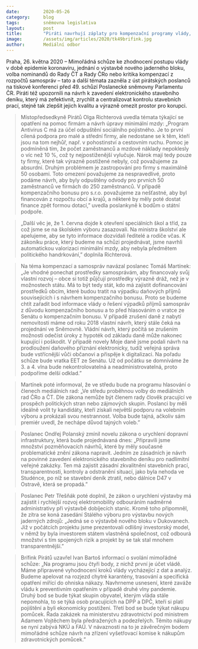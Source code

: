 ```yaml
---
date:         2020-05-26
category:     blog
tags:         sněmovna legislativa
layout:       post
title:        "Piráti navrhují záplaty pro kompenzační programy vlády, ve středu čekají jednání o nových jaderných blocích a volbu členů mediálních rad"
image:        /assets/img/articles/2020/tk49brifink.jpg
author:       Mediální odbor
---  
```



Praha, 26. května 2020 – Mimořádná schůze ke zhodnocení postupu vlády v době epidemie koronaviru, jednání o výstavbě nového jaderného bloku, volba nominandů do Rady ČT a Rady ČRo nebo kritika kompenzací z rozpočtů samospráv – tato a další témata zazněla z úst pirátských poslanců na tiskové konferenci před 49. schůzí Poslanecké sněmovny Parlamentu ČR. Piráti též upozornili na návrh k zavedení elektronického stavebního deníku, který má zefektivnit, zrychlit a centralizovat kontrolu stavebních prací, stejně tak zlepšit jejich kvalitu a výrazně omezit prostor pro korupci. 

> Místopředsedkyně Pirátů Olga Richterová uvedla témata týkající se opatření na pomoc firmám a návrh úpravy minimální mzdy: „Program Antivirus C má za účel odpuštění sociálního pojistného. Je to první cílená podpora pro malé a střední firmy, ale nedostane se k těm, kteří jsou na tom nejhůř, např. v pohostinství a cestovním ruchu. Pomoc je podmíněná tím, že počet zaměstnanců a mzdové náklady nepoklesly o víc než 10 %, což ty nejpostiženější vylučuje. Nárok mají tedy pouze ty firmy, které tak výrazně postižené nebyly, což považujeme za absurdní. Druhým problémem je zastropování pro firmy s maximálně 50 osobami. Toto omezení považujeme za nespravedlivé, proto podáme návrh, aby byly odpuštěny odvody pro prvních 50 zaměstnanců ve firmách do 250 zaměstnanců. V případě kompenzačního bonusu pro s.r.o. považujeme za nešťastné, aby byl financován z rozpočtu obcí a krajů, a některé by měly poté dostat finance zpět formou dotací,” uvedla poslankyně k bodům o státní podpoře. 

> „Další věc je, že 1. června dojde k otevření speciálních škol a tříd, za což jsme se na školském výboru zasazovali. Na ministra školství ale apelujeme, aby se tyto informace dozvídali ředitelé a rodiče včas. K zákoníku práce, který budeme na schůzi projednávat, jsme navrhli automatickou valorizaci minimální mzdy, aby nebyla předmětem politického handrkování,” doplnila Richterová.

> Na téma kompenzací a samospráv navázal poslanec Tomáš Martínek: „Je vhodné ponechat prostředky samosprávám, aby financovaly svůj vlastní rozvoj – obce si totiž půjčují prostředky výrazně dráž, než je v možnostech státu. Má to být tedy stát, kdo má zajistit dofinancování prostředků obcím, které budou tratit na výpadku daňových příjmů souvisejících i s návrhem kompenzačního bonusu. Proto se budeme chtít zařadit bod informace vlády o řešení výpadků příjmů samospráv z důvodu kompenzačního bonusu a to před hlasováním o vratce ze Senátu o kompenzačním bonusu. V případě zrušení daně z nabytí nemovitosti máme od roku 2018 vlastní návrh, který stále čeká na projednání ve Sněmovně. Vládní návrh, který počítá se zrušením možnosti odečíst úroky z hypoték od základu daně může nakonec kupující i poškodit. V případě novely Moje daně jsme podali návrh na prodloužení daňového přiznání elektronicky, tudíž veřejná správa bude vstřícnější vůči občanovi a přispěje k digitalizaci. Na pořadu schůze bude vratka EET ze Senátu. Už od počátku se domníváme že 3. a 4. vlna bude nekontrolovatelná a neadministrovatelná, proto podpoříme delší odklad.”

> Martínek poté informoval, že ve středu bude na programu hlasování o členech mediálních rad: „Ve středu proběhnou volby do mediálních rad ČRo a ČT. Dle zákona nemůže být členem rady člověk pracující ve prospěch politických stran nebo zájmových skupin. Poslanci by měli ideálně volit ty kandidáty, kteří získali největší podporu na volebním výboru a prokázali svou nestrannost. Volba bude tajná, ačkoliv sám premiér uvedl, že nechápe důvod tajných voleb.”

> Poslanec Ondřej Polanský zmínil novelu zákona o urychlení dopravní infrastruktury, která bude projednávaná dnes: „Připravili jsme množství pozměňovacích návrhů, které by měly současné problematické znění zákona napravit. Jedním ze zásadních je návrh na povinné zavedení elektronického stavebního deníku pro nadlimitní veřejné zakázky. Ten má zajistit zásadní zkvalitnění stavebních prací, transparentnosti, kontroly a odstranění situací, jako byla nehoda ve Studénce, po níž se stavební deník ztratil, nebo dálnice D47 v Ostravě, která se propadá.”

> Poslanec Petr Třešňák poté doplnil, že zákon o urychlení výstavby má zajistit i rychlejší rozvoj elektromobility odbouráním nadměrné administrativy při výstavbě dobíjecích stanic. Kromě toho připomněl, že zítra se koná zasedání Stálého výboru pro výstavbu nových jaderných zdrojů: „Jedná se o výstavbě nového bloku v Dukovanech. Již v počátcích projektu jsme prezentovali odlišný investorský model, v němž by byla investorem státem vlastněná společnost, což odbourá množství s tím spojených rizik a projekt by se tak stal mnohem transparentnější.”

> Brífink Pirátů uzavřel Ivan Bartoš informací o svolání mimořádné schůze: „Na programu jsou čtyři body, z nichž první je účet vládě. Máme připravené vyhodnocení kroků vlády vycházející z dat a analýz. Budeme apelovat na rozjezd chytré karantény, trasování a specifická opatření mířící do ohniska nákazy. Navhrneme usnesení, které zaváže vládu k preventivním opatřením v případě druhé vlny pandemie. Druhý bod se bude týkat skupin obyvatel, kterým vláda stále nepomohla, to se týká osob pracujících na DPP a DPČ, kteří si platí pojištění a byli ekonomicky postiženi. Třetí bod se bude týkat nákupu pomůcek. Řada zakázek na ministerstvu zdravotnictví pod ministrem Adamem Vojtěchem byla předražených a podezřelých. Těmito nákupy se nyní zabývá NKÚ a FAÚ. V návaznosti na to je závěrečným bodem mimořádné schůze návrh na zřízení vyšetřovací komise k nákupům zdravotnických pomůcek.”
